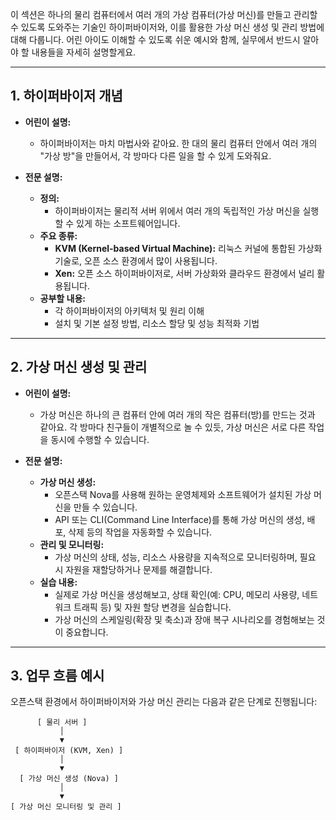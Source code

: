이 섹션은 하나의 물리 컴퓨터에서 여러 개의 가상 컴퓨터(가상 머신)를 만들고 관리할 수 있도록 도와주는 기술인 하이퍼바이저와, 이를 활용한 가상 머신 생성 및 관리 방법에 대해 다룹니다. 어린 아이도 이해할 수 있도록 쉬운 예시와 함께, 실무에서 반드시 알아야 할 내용들을 자세히 설명할게요.

---

## 1. 하이퍼바이저 개념

- **어린이 설명:**  
  - 하이퍼바이저는 마치 마법사와 같아요. 한 대의 물리 컴퓨터 안에서 여러 개의 "가상 방"을 만들어서, 각 방마다 다른 일을 할 수 있게 도와줘요.
  
- **전문 설명:**  
  - **정의:**  
    - 하이퍼바이저는 물리적 서버 위에서 여러 개의 독립적인 가상 머신을 실행할 수 있게 하는 소프트웨어입니다.
  - **주요 종류:**  
    - **KVM (Kernel-based Virtual Machine):** 리눅스 커널에 통합된 가상화 기술로, 오픈 소스 환경에서 많이 사용됩니다.
    - **Xen:** 오픈 소스 하이퍼바이저로, 서버 가상화와 클라우드 환경에서 널리 활용됩니다.
  - **공부할 내용:**  
    - 각 하이퍼바이저의 아키텍처 및 원리 이해
    - 설치 및 기본 설정 방법, 리소스 할당 및 성능 최적화 기법

---

## 2. 가상 머신 생성 및 관리

- **어린이 설명:**  
  - 가상 머신은 하나의 큰 컴퓨터 안에 여러 개의 작은 컴퓨터(방)를 만드는 것과 같아요. 각 방마다 친구들이 개별적으로 놀 수 있듯, 가상 머신은 서로 다른 작업을 동시에 수행할 수 있습니다.
  
- **전문 설명:**  
  - **가상 머신 생성:**  
    - 오픈스택 Nova를 사용해 원하는 운영체제와 소프트웨어가 설치된 가상 머신을 만들 수 있습니다.
    - API 또는 CLI(Command Line Interface)를 통해 가상 머신의 생성, 배포, 삭제 등의 작업을 자동화할 수 있습니다.
  - **관리 및 모니터링:**  
    - 가상 머신의 상태, 성능, 리소스 사용량을 지속적으로 모니터링하며, 필요 시 자원을 재할당하거나 문제를 해결합니다.
  - **실습 내용:**  
    - 실제로 가상 머신을 생성해보고, 상태 확인(예: CPU, 메모리 사용량, 네트워크 트래픽 등) 및 자원 할당 변경을 실습합니다.
    - 가상 머신의 스케일링(확장 및 축소)과 장애 복구 시나리오를 경험해보는 것이 중요합니다.

---

## 3. 업무 흐름 예시

오픈스택 환경에서 하이퍼바이저와 가상 머신 관리는 다음과 같은 단계로 진행됩니다:

```ascii
      [ 물리 서버 ]
           │
           ▼
 [ 하이퍼바이저 (KVM, Xen) ]
           │
           ▼
  [ 가상 머신 생성 (Nova) ]
           │
           ▼
[ 가상 머신 모니터링 및 관리 ]

```
